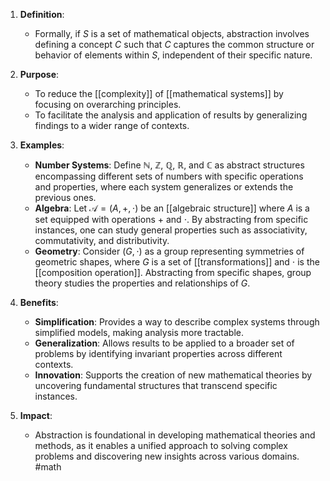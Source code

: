 1. **Definition**:
   - Formally, if $S$ is a set of mathematical objects, abstraction involves defining a concept $C$ such that $C$ captures the common structure or behavior of elements within $S$, independent of their specific nature.

2. **Purpose**:
   - To reduce the [[complexity]] of [[mathematical systems]] by focusing on overarching principles.
   - To facilitate the analysis and application of results by generalizing findings to a wider range of contexts.

3. **Examples**:
   - **Number Systems**: Define $\mathbb{N}$, $\mathbb{Z}$, $\mathbb{Q}$, $\mathbb{R}$, and $\mathbb{C}$ as abstract structures encompassing different sets of numbers with specific operations and properties, where each system generalizes or extends the previous ones.
   - **Algebra**: Let $\mathcal{A} = (A, +, \cdot)$ be an [[algebraic structure]] where $A$ is a set equipped with operations $+$ and $\cdot$. By abstracting from specific instances, one can study general properties such as associativity, commutativity, and distributivity.
   - **Geometry**: Consider $(G, \cdot)$ as a group representing symmetries of geometric shapes, where $G$ is a set of [[transformations]] and $\cdot$ is the [[composition operation]]. Abstracting from specific shapes, group theory studies the properties and relationships of $G$.

4. **Benefits**:
   - **Simplification**: Provides a way to describe complex systems through simplified models, making analysis more tractable.
   - **Generalization**: Allows results to be applied to a broader set of problems by identifying invariant properties across different contexts.
   - **Innovation**: Supports the creation of new mathematical theories by uncovering fundamental structures that transcend specific instances.

5. **Impact**:
   - Abstraction is foundational in developing mathematical theories and methods, as it enables a unified approach to solving complex problems and discovering new insights across various domains.
#math
